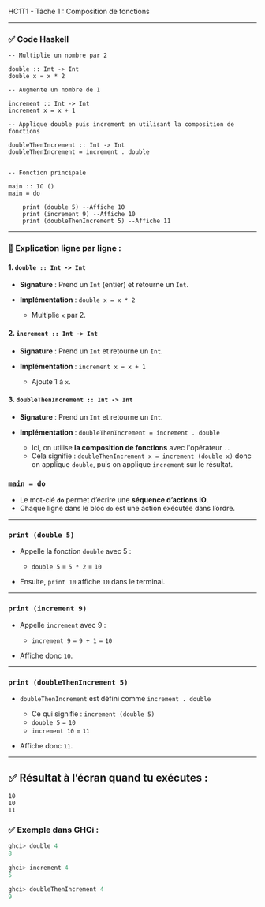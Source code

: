HC1T1 - Tâche 1 : Composition de fonctions

---
### ✅ Code Haskell

```haskel
-- Multiplie un nombre par 2

double :: Int -> Int
double x = x * 2

-- Augmente un nombre de 1

increment :: Int -> Int
increment x = x + 1

-- Applique double puis increment en utilisant la composition de fonctions

doubleThenIncrement :: Int -> Int
doubleThenIncrement = increment . double


-- Fonction principale

main :: IO ()
main = do
   
    print (double 5) --Affiche 10
    print (increment 9) --Affiche 10
    print (doubleThenIncrement 5) --Affiche 11
```
---

### 🧠 Explication ligne par ligne :

#### 1. `double :: Int -> Int`

* **Signature** : Prend un `Int` (entier) et retourne un `Int`.
* **Implémentation** : `double x = x * 2`

  * Multiplie `x` par 2.


#### 2. `increment :: Int -> Int`

* **Signature** : Prend un `Int` et retourne un `Int`.
* **Implémentation** : `increment x = x + 1`

  * Ajoute 1 à `x`.


#### 3. `doubleThenIncrement :: Int -> Int`

* **Signature** : Prend un `Int` et retourne un `Int`.
* **Implémentation** : `doubleThenIncrement = increment . double`

  * Ici, on utilise **la composition de fonctions** avec l'opérateur `.`.
  * Cela signifie :
    `doubleThenIncrement x = increment (double x)`
    donc on applique `double`, puis on applique `increment` sur le résultat.

### `main = do`

* Le mot-clé **`do`** permet d’écrire une **séquence d’actions IO**.
* Chaque ligne dans le bloc `do` est une action exécutée dans l’ordre.

---

### `print (double 5)`

* Appelle la fonction `double` avec 5 :

  * `double 5` = `5 * 2` = `10`
* Ensuite, `print 10` affiche `10` dans le terminal.

---

### `print (increment 9)`

* Appelle `increment` avec 9 :

  * `increment 9` = `9 + 1` = `10`
* Affiche donc `10`.

---

### `print (doubleThenIncrement 5)`

* `doubleThenIncrement` est défini comme `increment . double`

  * Ce qui signifie : `increment (double 5)`
  * `double 5` = `10`
  * `increment 10` = `11`
* Affiche donc `11`.

---

## ✅ Résultat à l’écran quand tu exécutes :

```
10
10
11
```


### ✅ Exemple dans GHCi :

```haskell
ghci> double 4
8

ghci> increment 4
5

ghci> doubleThenIncrement 4
9
```
